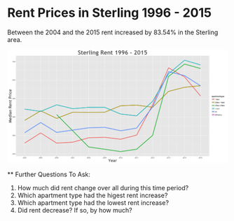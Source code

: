 Rent Prices in Sterling 1996 - 2015
================

Between the 2004 and the 2015 rent increased by 83.54% in the Sterling area.

![](../images/sterling.png)

\*\* Further Questions To Ask:

1.  How much did rent change over all during this time period?
2.  Which apartment type had the higest rent increase?
3.  Which apartment type had the lowest rent increase?
4.  Did rent decrease? If so, by how much?
